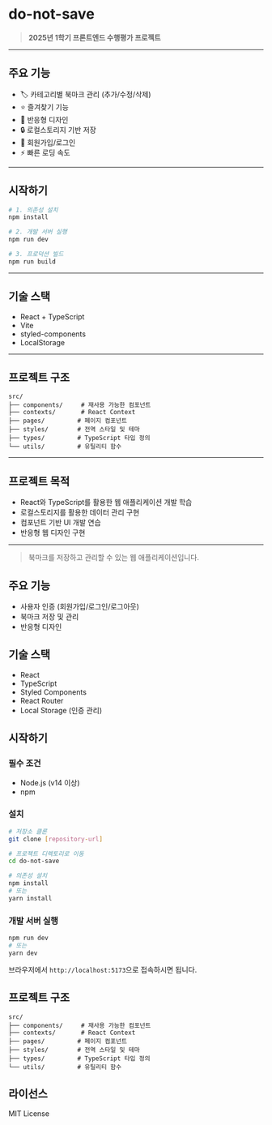 # do-not-save

> **2025년 1학기 프론트엔드 수행평가 프로젝트**

---

## 주요 기능

- 🏷️ 카테고리별 북마크 관리 (추가/수정/삭제)
- ⭐ 즐겨찾기 기능
- 🎨 반응형 디자인
- 🔒 로컬스토리지 기반 저장
- 📝 회원가입/로그인
- ⚡ 빠른 로딩 속도

---

## 시작하기

```bash
# 1. 의존성 설치
npm install

# 2. 개발 서버 실행
npm run dev

# 3. 프로덕션 빌드
npm run build
```

---

## 기술 스택

- React + TypeScript
- Vite
- styled-components
- LocalStorage

---

## 프로젝트 구조

```
src/
├── components/     # 재사용 가능한 컴포넌트
├── contexts/       # React Context
├── pages/         # 페이지 컴포넌트
├── styles/        # 전역 스타일 및 테마
├── types/         # TypeScript 타입 정의
└── utils/         # 유틸리티 함수
```

---

## 프로젝트 목적

- React와 TypeScript를 활용한 웹 애플리케이션 개발 학습
- 로컬스토리지를 활용한 데이터 관리 구현
- 컴포넌트 기반 UI 개발 연습
- 반응형 웹 디자인 구현

---

> 북마크를 저장하고 관리할 수 있는 웹 애플리케이션입니다.

## 주요 기능

- 사용자 인증 (회원가입/로그인/로그아웃)
- 북마크 저장 및 관리
- 반응형 디자인

## 기술 스택

- React
- TypeScript
- Styled Components
- React Router
- Local Storage (인증 관리)

## 시작하기

### 필수 조건

- Node.js (v14 이상)
- npm

### 설치

```bash
# 저장소 클론
git clone [repository-url]

# 프로젝트 디렉토리로 이동
cd do-not-save

# 의존성 설치
npm install
# 또는
yarn install
```

### 개발 서버 실행

```bash
npm run dev
# 또는
yarn dev
```

브라우저에서 `http://localhost:5173`으로 접속하시면 됩니다.

## 프로젝트 구조

```
src/
├── components/     # 재사용 가능한 컴포넌트
├── contexts/       # React Context
├── pages/         # 페이지 컴포넌트
├── styles/        # 전역 스타일 및 테마
├── types/         # TypeScript 타입 정의
└── utils/         # 유틸리티 함수
```

## 라이선스

MIT License 